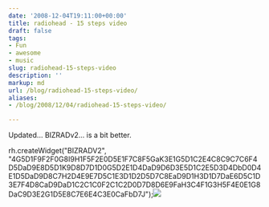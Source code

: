 ```yaml
---
date: '2008-12-04T19:11:00+00:00'
title: radiohead - 15 steps video
draft: false
tags:
- Fun
- awesome
- music
slug: radiohead-15-steps-video
description: ''
markup: md
url: /blog/radiohead-15-steps-video/
aliases:
- /blog/2008/12/04/radiohead-15-steps-video/

---
```


Updated... BIZRADv2... is a bit better.  
  
rh.createWidget("BIZRADV2", "4G5D1F9F2F0G8I9H1F5F2E0D5E1F7C8F5GaK3E1G5D1C2E4C8C9C7C6F4D5DaD9E8D5D1K9D8D7D1D0G5D2E1D4DaD9D6D3E5D1C2E5D3D4DbD0D4E1D5DaD9D8C7H2D4E9E7D5C1E3D1D2D5D7C8EaD9D1H3D1D7DaE6D5C1D3E7F4D8CaD9DaD1C2C1C0F2C1C2D0D7D8D6E9FaH3C4F1G3H5F4E0E1G8DaC9D3E2G1D5E8C7E6E4C3E0CaFbD7J");![](https://blogger.googleusercontent.com/tracker/4123748873183487963-3588681090551099694?l=bradmontgomery.blogspot.com)